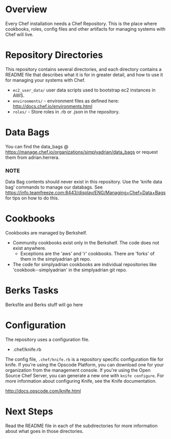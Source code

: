 Overview
========

Every Chef installation needs a Chef Repository. This is the place where cookbooks, roles, config files and other artifacts for managing systems with Chef will live.

Repository Directories
======================

This repository contains several directories, and each directory contains a README file that describes what it is for in greater detail, and how to use it for managing your systems with Chef.

* `ec2_user_data/` user data scripts used to bootstrap ec2 instances in AWS.
* `environments/` - environment files as defined here: http://docs.chef.io/environments.html
* `roles/` - Store roles in .rb or .json in the repository.

Data Bags
==========

You can find the data_bags @ https://manage.chef.io/organizations/simplyadrian/data_bags or request them from adrian.herrera.

### NOTE
Data Bag contents should never exist in this repository. Use the 'knife data bag' commands to manage our databags.
See https://info.teamfreeze.com:8443/display/ENG/Managing+Chef+Data+Bags for tips on how to do this.

Cookbooks
=========

Cookbooks are managed by Berkshelf. 

- Community cookbooks exist only in the Berkshelf. The code does not exist anywhere.
  - Exceptions are the 'aws' and 'r' cookbooks. There are 'forks' of them in the simplyadrian git repo.
- The code for simplyadrian cookbooks are individual repositories like 'cookbook-<name>-simplyadrian' in the simplyadrian git repo.

Berks Tasks
==========
 Berksfile and Berks stuff will go here

Configuration
=============

The repository uses a configuration file.

* .chef/knife.rb

The config file, `.chef/knife.rb` is a repository specific configuration file for knife. If you're using the Opscode Platform, you can download one for your organization from the management console. If you're using the Open Source Chef Server, you can generate a new one with `knife configure`. For more information about configuring Knife, see the Knife documentation.

http://docs.opscode.com/knife.html

Next Steps
==========

Read the README file in each of the subdirectories for more information about what goes in those directories.
